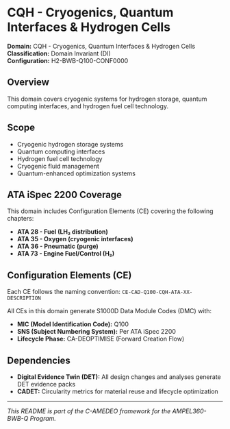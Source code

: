 # CQH - Cryogenics, Quantum Interfaces & Hydrogen Cells

**Domain:** CQH - Cryogenics, Quantum Interfaces & Hydrogen Cells  
**Classification:** Domain Invariant (DI)  
**Configuration:** H2-BWB-Q100-CONF0000  

## Overview

This domain covers cryogenic systems for hydrogen storage, quantum computing interfaces, and hydrogen fuel cell technology.

## Scope

- Cryogenic hydrogen storage systems
- Quantum computing interfaces
- Hydrogen fuel cell technology
- Cryogenic fluid management
- Quantum-enhanced optimization systems

## ATA iSpec 2200 Coverage

This domain includes Configuration Elements (CE) covering the following chapters:

- **ATA 28 - Fuel (LH₂ distribution)**
- **ATA 35 - Oxygen (cryogenic interfaces)**
- **ATA 36 - Pneumatic (purge)**
- **ATA 73 - Engine Fuel/Control (H₂)**

## Configuration Elements (CE)

Each CE follows the naming convention: `CE-CAD-Q100-CQH-ATA-XX-DESCRIPTION`

All CEs in this domain generate S1000D Data Module Codes (DMC) with:
- **MIC (Model Identification Code):** Q100
- **SNS (Subject Numbering System):** Per ATA iSpec 2200
- **Lifecycle Phase:** CA-DEOPTIMISE (Forward Creation Flow)

## Dependencies

- **Digital Evidence Twin (DET):** All design changes and analyses generate DET evidence packs
- **CADET:** Circularity metrics for material reuse and lifecycle optimization

---

*This README is part of the C-AMEDEO framework for the AMPEL360-BWB-Q Program.*